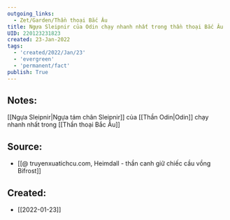 ```yaml
---
outgoing_links:
  - Zet/Garden/Thần thoại Bắc Âu
title: Ngựa Sleipnir của Odin chạy nhanh nhất trong thần thoại Bắc Âu
UID: 220123231823
created: 23-Jan-2022
tags:
  - 'created/2022/Jan/23'
  - 'evergreen'
  - 'permanent/fact'
publish: True
---
```

## Notes:
[[Ngựa Sleipnir|Ngựa tám chân Sleipnir]] của [[Thần Odin|Odin]] chạy nhanh nhất trong [[Thần thoại Bắc Âu]]

## Source:
- [[@ truyenxuatichcu.com, Heimdall - thần canh giữ chiếc cầu vồng Bifrost]]



## Created:
- [[2022-01-23]]
